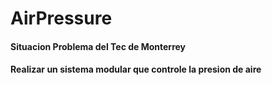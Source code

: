 # AirPressure

#### Situacion Problema del Tec de Monterrey
#### Realizar un sistema modular que controle la presion de aire
